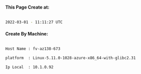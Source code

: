 
   
#### This Page Create at:

```bash

2022-03-01 - 11:11:27 UTC

```

#### Create By Machine:

```bash

Host Name : fv-az138-673

platform  : Linux-5.11.0-1028-azure-x86_64-with-glibc2.31

Ip Local  : 10.1.0.92

```

